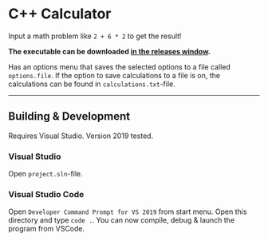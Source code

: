 # C++ Calculator

Input a math problem like `2 + 6 * 2` to get the result!

**The executable can be downloaded [in the releases window](https://github.com/TotallyMehis/averko_cpp/releases).**

Has an options menu that saves the selected options to a file called `options.file`.
If the option to save calculations to a file is on, the calculations can be found in `calculations.txt`-file.

---

## Building & Development

Requires Visual Studio. Version 2019 tested.

### Visual Studio

Open `project.sln`-file.

### Visual Studio Code

Open `Developer Command Prompt for VS 2019` from start menu.
Open this directory and type `code .`.
You can now compile, debug & launch the program from VSCode.
